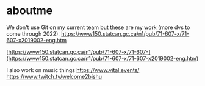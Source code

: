 # aboutme
We don't use Git on my current team but these are my work (more dvs to come through 2022):
https://www150.statcan.gc.ca/n1/pub/71-607-x/71-607-x2019002-eng.htm

[https://www150.statcan.gc.ca/n1/pub/71-607-x/71-607-](https://www150.statcan.gc.ca/n1/pub/71-607-x/71-607-x2019002-eng.htm)

I also work on music things 
https://www.vital.events/
https://www.twitch.tv/welcome2bishu

